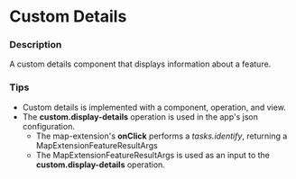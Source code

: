﻿# Custom Details

### Description
A custom details component that displays information about a feature.

### Tips
- Custom details is implemented with a component, operation, and view.
- The **custom.display-details** operation is used in the app's json configuration.
  - The map-extension's **onClick** performs a _tasks.identify_, returning a MapExtensionFeatureResultArgs
  - The MapExtensionFeatureResultArgs is used as an input to the **custom.display-details** operation.
